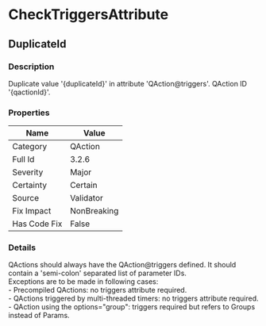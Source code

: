 ﻿---  
uid: Validator_3_2_6  
---

# CheckTriggersAttribute

## DuplicateId

### Description

Duplicate value '{duplicateId}' in attribute 'QAction@triggers'. QAction ID '{qactionId}'.

### Properties

| Name         | Value       |
| ------------ | ----------- |
| Category     | QAction     |
| Full Id      | 3.2.6       |
| Severity     | Major       |
| Certainty    | Certain     |
| Source       | Validator   |
| Fix Impact   | NonBreaking |
| Has Code Fix | False       |

### Details

QActions should always have the QAction@triggers defined. It should contain a 'semi\-colon' separated list of parameter IDs.  
Exceptions are to be made in following cases:  
 \- Precompiled QActions: no triggers attribute required.  
 \- QActions triggered by multi\-threaded timers: no triggers attribute required.  
 \- QAction using the options\="group": triggers required but refers to Groups instead of Params.
